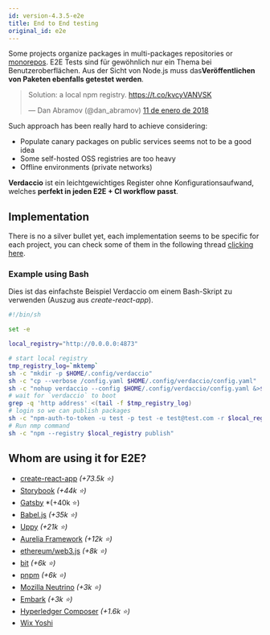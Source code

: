 ```yaml
---
id: version-4.3.5-e2e
title: End to End testing
original_id: e2e
---
```


Some projects organize packages in multi-packages repositories or [monorepos](https://github.com/babel/babel/blob/master/doc/design/monorepo.md). E2E Tests sind für gewöhnlich nur ein Thema bei Benutzeroberflächen. Aus der Sicht von Node.js muss das**Veröffentlichen von Paketen ebenfalls getestet werden**.

<blockquote class="twitter-tweet" data-lang="en"><p lang="en" dir="ltr">Solution: a local npm registry. <a href="https://t.co/kvcyVANVSK">https://t.co/kvcyVANVSK</a></p>&mdash; Dan Abramov (@dan_abramov) <a href="https://twitter.com/dan_abramov/status/951427674844680192?ref_src=twsrc%5Etfw">11 de enero de 2018</a></blockquote>
<script async src="https://platform.twitter.com/widgets.js" charset="utf-8"></script>

Such approach has been really hard to achieve considering:

* Populate canary packages on public services seems not to be a good idea
* Some self-hosted OSS registries are too heavy
* Offline environments (private networks)

**Verdaccio** ist ein leichtgewichtiges Register ohne Konfigurationsaufwand, welches **perfekt in jeden E2E + CI workflow passt**.

## Implementation

There is no a silver bullet yet, each implementation seems to be specific for each project, you can check some of them in the following thread [clicking here](https://stackoverflow.com/a/50222427/308341).

### Example using Bash

Dies ist das einfachste Beispiel Verdaccio om einem Bash-Skript zu verwenden (Auszug aus *create-react-app*).

```bash
#!/bin/sh

set -e

local_registry="http://0.0.0.0:4873"

# start local registry
tmp_registry_log=`mktemp`
sh -c "mkdir -p $HOME/.config/verdaccio"
sh -c "cp --verbose /config.yaml $HOME/.config/verdaccio/config.yaml"
sh -c "nohup verdaccio --config $HOME/.config/verdaccio/config.yaml &>$tmp_registry_log &"
# wait for `verdaccio` to boot
grep -q 'http address' <(tail -f $tmp_registry_log)
# login so we can publish packages
sh -c "npm-auth-to-token -u test -p test -e test@test.com -r $local_registry"
# Run nmp command
sh -c "npm --registry $local_registry publish"
```


## Whom are using it for E2E?

* [create-react-app](https://github.com/facebook/create-react-app/blob/master/CONTRIBUTING.md#contributing-to-e2e-end-to-end-tests) *(+73.5k ⭐️)*
* [Storybook](https://github.com/storybooks/storybook) *(+44k ⭐️)*
* [Gatsby](https://github.com/gatsbyjs/gatsby) *(+40k ⭐️)
* [Babel.js](https://github.com/babel/babel) *(+35k ⭐️)*
* [Uppy](https://github.com/transloadit/uppy) *(+21k ⭐️)*
* [Aurelia Framework](https://github.com/aurelia) *(+12k ⭐️)*
* [ethereum/web3.js](https://github.com/ethereum/web3.js) *(+8k ⭐️)*
* [bit](https://github.com/teambit/bit) *(+6k ⭐️)*
* [pnpm](https://github.com/pnpm/pnpm) *(+6k ⭐️)*
* [Mozilla Neutrino](https://github.com/neutrinojs/neutrino) *(+3k ⭐️)*
* [Embark](https://embark.status.im/) *(+3k ⭐️)*
* [Hyperledger Composer](https://github.com/hyperledger/composer) *(+1.6k ⭐️)*
* [Wix Yoshi](https://github.com/wix/yoshi)






